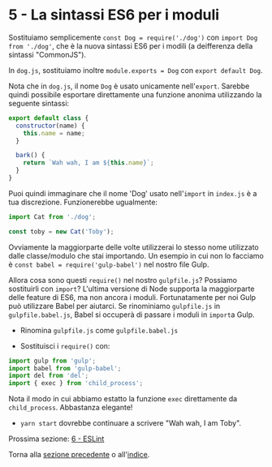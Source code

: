 # 5 - La sintassi ES6 per i moduli

Sostituiamo semplicemente `const Dog = require('./dog')` con `import Dog from './dog'`, che è la nuova sintassi ES6 per i modili (a deifferenza della sintassi "CommonJS").

In `dog.js`, sostituiamo inoltre `module.exports = Dog` con `export default Dog`.

Nota che in `dog.js`, il nome `Dog` è usato unicamente nell'`export`. Sarebbe quindi possibile esportare direttamente una funzione anonima utilizzando la seguente sintassi:

```javascript
export default class {
  constructor(name) {
    this.name = name;
  }

  bark() {
    return `Wah wah, I am ${this.name}`;
  }
}
```

Puoi quindi immaginare che il nome 'Dog' usato nell'`import` in `index.js` è a tua discrezione. Funzionerebbe ugualmente:

```javascript
import Cat from './dog';

const toby = new Cat('Toby');
```
Ovviamente la maggiorparte delle volte utilizzerai lo stesso nome utilizzato dalle classe/modulo che stai importando.
Un esempio in cui non lo facciamo è `const babel = require('gulp-babel')` nel nostro file Gulp.

Allora cosa sono questi `require()` nel nostro `gulpfile.js`? Possiamo sostituirli con `import`? L'ultima versione di Node supporta la maggiorparte delle feature di ES6, ma non ancora i moduli. Fortunatamente per noi Gulp può utilizzare Babel per aiutarci. Se rinominiamo `gulpfile.js` in `gulpfile.babel.js`, Babel si occuperà di passare i moduli in `import`a Gulp.

- Rinomina `gulpfile.js` come `gulpfile.babel.js`

- Sostituisci i `require()` con:

```javascript
import gulp from 'gulp';
import babel from 'gulp-babel';
import del from 'del';
import { exec } from 'child_process';
```

Nota il modo in cui abbiamo estatto la funzione `exec` direttamente da `child_process`. Abbastanza elegante!

- `yarn start` dovrebbe continuare a scrivere "Wah wah, I am Toby".

Prossima sezione: [6 - ESLint](/tutorial/6-eslint)

Torna alla [sezione precedente](/tutorial/4-es6-syntax-class) o all'[indice](https://github.com/fbertone/js-stack-from-scratch).
